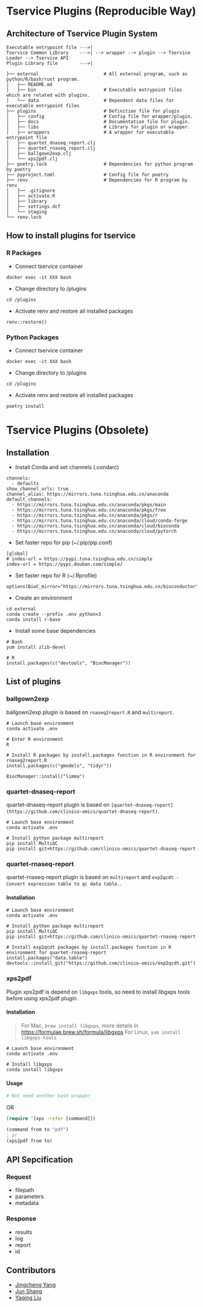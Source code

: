 # Tservice Plugins (Reproducible Way)
## Architecture of Tservice Plugin System

```
Executable entrypoint file --->|
Tservice Common Library    --->| --> wrapper --> plugin --> Tservice Loader --> Tservice API
Plugin Library file        --->|  

├── external                        # All external program, such as python/R/bash/rust program.
│   ├── README.md
│   ├── bin                         # Executable entrypoint files which are related with plugins.
│   └── data                        # Dependent data files for executable entrypoint files
├── plugins                         # Definition file for plugin
│   ├── config                      # Config file for wrapper/plugin.
│   ├── docs                        # Documentation file for plugin.
│   ├── libs                        # Library for plugin or wrapper.
│   ├── wrappers                    # A wrapper for executable entrypoint file
│   ├── quartet_dnaseq_report.clj
│   ├── quartet_rnaseq_report.clj
│   ├── ballgown2exp.clj
│   └── xps2pdf.clj
├── poetry.lock                     # Dependencies for python program by poetry
├── pyproject.toml                  # Config file for poetry
├── renv                            # Dependencies for R program by renv
│   ├── .gitignore
│   ├── activate.R
│   ├── library
│   ├── settings.dcf
│   └── staging
└── renv.lock
```

## How to install plugins for tservice
### R Packages
- Connect tservice container

```
docker exec -it XXX bash
```

- Change directory to /plugins

```
cd /plugins
```

- Activate renv and restore all installed packages

```
renv::restore()
```

### Python Packages
- Connect tservice container

```
docker exec -it XXX bash
```

- Change directory to /plugins

```
cd /plugins
```

- Activate renv and restore all installed packages

```
poetry install
```

# Tservice Plugins (Obsolete)
## Installation
- Install Conda and set channels (.condarc)

```
channels:
  - defaults
show_channel_urls: true
channel_alias: https://mirrors.tuna.tsinghua.edu.cn/anaconda
default_channels:
  - https://mirrors.tuna.tsinghua.edu.cn/anaconda/pkgs/main
  - https://mirrors.tuna.tsinghua.edu.cn/anaconda/pkgs/free
  - https://mirrors.tuna.tsinghua.edu.cn/anaconda/pkgs/r
  - https://mirrors.tuna.tsinghua.edu.cn/anaconda/cloud/conda-forge
  - https://mirrors.tuna.tsinghua.edu.cn/anaconda/cloud/bioconda
  - https://mirrors.tuna.tsinghua.edu.cn/anaconda/cloud/pytorch
```

- Set faster repo for pip (~/.pip/pip.conf)

```
[global]
# index-url = https://pypi.tuna.tsinghua.edu.cn/simple
index-url = https://pypi.douban.com/simple/
```

- Set faster repo for R (~/.Rprofile)

```
options(BioC_mirror="https://mirrors.tuna.tsinghua.edu.cn/bioconductor")
```

- Create an environment

```
cd external
conda create --prefix .env python=3
conda install r-base
```

- Install some base dependencies

```
# Bash
yum install zlib-devel

# R
install.packages(c("devtools", "BiocManager"))
```

## List of plugins
### ballgown2exp
ballgown2exp plugin is based on `rnaseq2report.R` and `multireport`.

```
# Launch base environment
conda activate .env

# Enter R environment
R

# Install R packages by install.packages function in R environment for rnaseq2report.R
install.packages(c("gmodels", "tidyr"))

BiocManager::install("limma")
```

### quartet-dnaseq-report
quartet-dnaseq-report plugin is based on `[quartet-dnaseq-report](https://github.com/clinico-omics/quartet-dnaseq-report)`.

```
# Launch base environment
conda activate .env

# Install python package multireport
pip install MultiQC
pip install git+https://github.com/clinico-omics/quartet-dnaseq-report
```

### quartet-rnaseq-report
quartet-rnaseq-report plugin is based on `multireport` and `exp2qcdt - Convert expression table to qc data table.`.

#### Installation

```
# Launch base environment
conda activate .env

# Install python package multireport
pip install MultiQC
pip install git+https://github.com/clinico-omics/quartet-rnaseq-report

# Install exp2qcdt packages by install.packages function in R environment for quartet-rnaseq-report
install.packages("data.table")
devtools::install_git("https://github.com/clinico-omics/exp2qcdt.git")
```

### xps2pdf
Plugin xps2pdf is depend on `libgxps` tools, so need to install libgxps tools before using xps2pdf plugin.

#### Installation

> For Mac, `brew install libgxps`, more details in https://formulae.brew.sh/formula/libgxps
> For Linux, `yum install libgxps-tools`

```
# Launch base environment
conda activate .env

# Install libgxps
conda install libgxps
```

#### Usage

```bash
# Not need another bash wrapper
```

OR

```clojure
(require '[xps :refer [command]])

(command from to "pdf")
; or
(xps2pdf from to)
```

## API Sepcification
### Request
- filepath
- parameters
- metadata

### Response
- results
- log
- report
- id

## Contributors
- [Jingcheng Yang](https://github.com/yjcyxky)
- [Jun Shang](https://github.com/stead99)
- [Yaqing Liu](https://github.com/lyaqing)